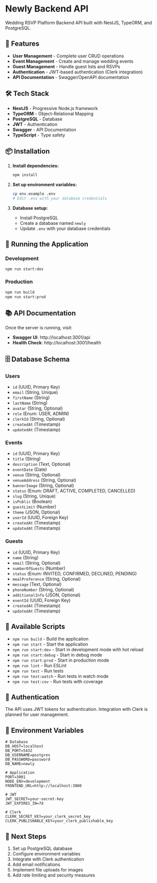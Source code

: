 # Newly Backend API

Wedding RSVP Platform Backend API built with NestJS, TypeORM, and PostgreSQL.

## 🚀 Features

- **User Management** - Complete user CRUD operations
- **Event Management** - Create and manage wedding events
- **Guest Management** - Handle guest lists and RSVPs
- **Authentication** - JWT-based authentication (Clerk integration)
- **API Documentation** - Swagger/OpenAPI documentation

## 🛠 Tech Stack

- **NestJS** - Progressive Node.js framework
- **TypeORM** - Object-Relational Mapping
- **PostgreSQL** - Database
- **JWT** - Authentication
- **Swagger** - API Documentation
- **TypeScript** - Type safety

## 📦 Installation

1. **Install dependencies:**
   ```bash
   npm install
   ```

2. **Set up environment variables:**
   ```bash
   cp env.example .env
   # Edit .env with your database credentials
   ```

3. **Database setup:**
   - Install PostgreSQL
   - Create a database named `newly`
   - Update `.env` with your database credentials

## 🚀 Running the Application

### Development
```bash
npm run start:dev
```

### Production
```bash
npm run build
npm run start:prod
```

## 📚 API Documentation

Once the server is running, visit:
- **Swagger UI**: http://localhost:3001/api
- **Health Check**: http://localhost:3001/health

## 🗄 Database Schema

### Users
- `id` (UUID, Primary Key)
- `email` (String, Unique)
- `firstName` (String)
- `lastName` (String)
- `avatar` (String, Optional)
- `role` (Enum: USER, ADMIN)
- `clerkId` (String, Optional)
- `createdAt` (Timestamp)
- `updatedAt` (Timestamp)

### Events
- `id` (UUID, Primary Key)
- `title` (String)
- `description` (Text, Optional)
- `eventDate` (Date)
- `venue` (String, Optional)
- `venueAddress` (String, Optional)
- `bannerImage` (String, Optional)
- `status` (Enum: DRAFT, ACTIVE, COMPLETED, CANCELLED)
- `slug` (String, Unique)
- `isPublic` (Boolean)
- `guestLimit` (Number)
- `theme` (JSON, Optional)
- `userId` (UUID, Foreign Key)
- `createdAt` (Timestamp)
- `updatedAt` (Timestamp)

### Guests
- `id` (UUID, Primary Key)
- `name` (String)
- `email` (String, Optional)
- `numberOfGuests` (Number)
- `status` (Enum: INVITED, CONFIRMED, DECLINED, PENDING)
- `mealPreference` (String, Optional)
- `message` (Text, Optional)
- `phoneNumber` (String, Optional)
- `additionalInfo` (JSON, Optional)
- `eventId` (UUID, Foreign Key)
- `createdAt` (Timestamp)
- `updatedAt` (Timestamp)

## 🔧 Available Scripts

- `npm run build` - Build the application
- `npm run start` - Start the application
- `npm run start:dev` - Start in development mode with hot reload
- `npm run start:debug` - Start in debug mode
- `npm run start:prod` - Start in production mode
- `npm run lint` - Run ESLint
- `npm run test` - Run tests
- `npm run test:watch` - Run tests in watch mode
- `npm run test:cov` - Run tests with coverage

## 🔐 Authentication

The API uses JWT tokens for authentication. Integration with Clerk is planned for user management.

## 📝 Environment Variables

```env
# Database
DB_HOST=localhost
DB_PORT=5432
DB_USERNAME=postgres
DB_PASSWORD=password
DB_NAME=newly

# Application
PORT=3001
NODE_ENV=development
FRONTEND_URL=http://localhost:3000

# JWT
JWT_SECRET=your-secret-key
JWT_EXPIRES_IN=7d

# Clerk
CLERK_SECRET_KEY=your_clerk_secret_key
CLERK_PUBLISHABLE_KEY=your_clerk_publishable_key
```

## 🚀 Next Steps

1. Set up PostgreSQL database
2. Configure environment variables
3. Integrate with Clerk authentication
4. Add email notifications
5. Implement file uploads for images
6. Add rate limiting and security measures 